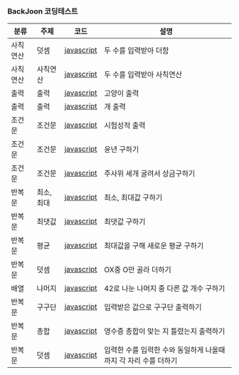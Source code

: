 ### BackJoon 코딩테스트

| 분류     | 주제      | 코드                                                  | 설명                                                            |
| -------- | --------- | ----------------------------------------------------- | --------------------------------------------------------------- |
| 사칙연산 | 덧셈      | [javascript](https://www.acmicpc.net/source/51722871) | 두 수를 입력받아 더함                                           |
| 사칙연산 | 사칙연산  | [javascript](https://www.acmicpc.net/source/51723622) | 두 수를 입력받아 사칙연산                                       |
| 출력     | 출력      | [javascript](https://www.acmicpc.net/source/51688629) | 고양이 출력                                                     |
| 출력     | 출력      | [javascript](https://www.acmicpc.net/source/51685989) | 개 출력                                                         |
| 조건문   | 조건문    | [javascript](https://www.acmicpc.net/source/51730051) | 시험성적 출력                                                   |
| 조건문   | 조건문    | [javascript](https://www.acmicpc.net/source/51730437) | 윤년 구하기                                                     |
| 조건문   | 조건문    | [javascript](https://www.acmicpc.net/source/51730927) | 주사위 세개 굴려서 상금구하기                                   |
| 반복문   | 최소,최대 | [javascript](https://www.acmicpc.net/source/51764169) | 최소, 최대값 구하기                                             |
| 반복문   | 최댓값    | [javascript](https://www.acmicpc.net/source/51764552) | 최댓값 구하기                                                   |
| 반복문   | 평균      | [javascript](https://www.acmicpc.net/source/51765746) | 최대값을 구해 새로운 평균 구하기                                |
| 반복문   | 덧셈      | [javascript](https://www.acmicpc.net/source/51767033) | OX중 O만 골라 더하기                                            |
| 배열     | 나머지    | [javascript](https://www.acmicpc.net/source/51837934) | 42로 나눈 나머지 중 다른 값 개수 구하기                         |
| 반복문   | 구구단    | [javascript](https://www.acmicpc.net/source/51922452) | 입력받은 값으로 구구단 출력하기                                 |
| 반복문   | 총합      | [javascript](https://www.acmicpc.net/source/52002802) | 영수증 총합이 맞는 지 틀렸는지 출력하기                         |
| 반복문   | 덧셈      | [javascript](https://www.acmicpc.net/source/52200348) | 입력한 수를 입력한 수와 동일하게 나올때까지 각 자리 수를 더하기 |
